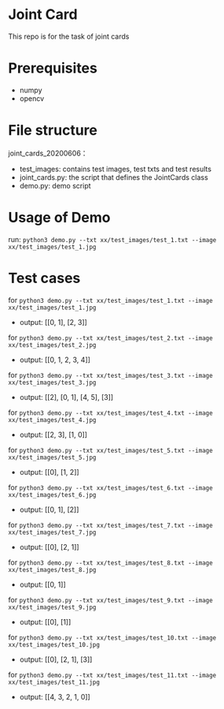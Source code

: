 # Joint Card
This repo is for the task of joint cards

# Prerequisites
- numpy
- opencv

# File structure
joint_cards_20200606：
 - test_images: contains test images, test txts and test results
 - joint_cards.py: the script that defines the JointCards class
 - demo.py: demo script

# Usage of Demo
run:
`python3 demo.py --txt xx/test_images/test_1.txt --image xx/test_images/test_1.jpg`

# Test cases
for `python3 demo.py --txt xx/test_images/test_1.txt --image xx/test_images/test_1.jpg`
- output: [[0, 1], [2, 3]]

for `python3 demo.py --txt xx/test_images/test_2.txt --image xx/test_images/test_2.jpg`
- output: [[0, 1, 2, 3, 4]]

for `python3 demo.py --txt xx/test_images/test_3.txt --image xx/test_images/test_3.jpg`
- output: [[2], [0, 1], [4, 5], [3]]

for `python3 demo.py --txt xx/test_images/test_4.txt --image xx/test_images/test_4.jpg`
- output: [[2, 3], [1, 0]]

for `python3 demo.py --txt xx/test_images/test_5.txt --image xx/test_images/test_5.jpg`
- output: [[0], [1, 2]]

for `python3 demo.py --txt xx/test_images/test_6.txt --image xx/test_images/test_6.jpg`
- output: [[0, 1], [2]]

for `python3 demo.py --txt xx/test_images/test_7.txt --image xx/test_images/test_7.jpg`
- output: [[0], [2, 1]]

for `python3 demo.py --txt xx/test_images/test_8.txt --image xx/test_images/test_8.jpg`
- output: [[0, 1]]

for `python3 demo.py --txt xx/test_images/test_9.txt --image xx/test_images/test_9.jpg`
- output: [[0], [1]]

for `python3 demo.py --txt xx/test_images/test_10.txt --image xx/test_images/test_10.jpg`
- output: [[0], [2, 1], [3]]

for `python3 demo.py --txt xx/test_images/test_11.txt --image xx/test_images/test_11.jpg`
- output: [[4, 3, 2, 1, 0]]

